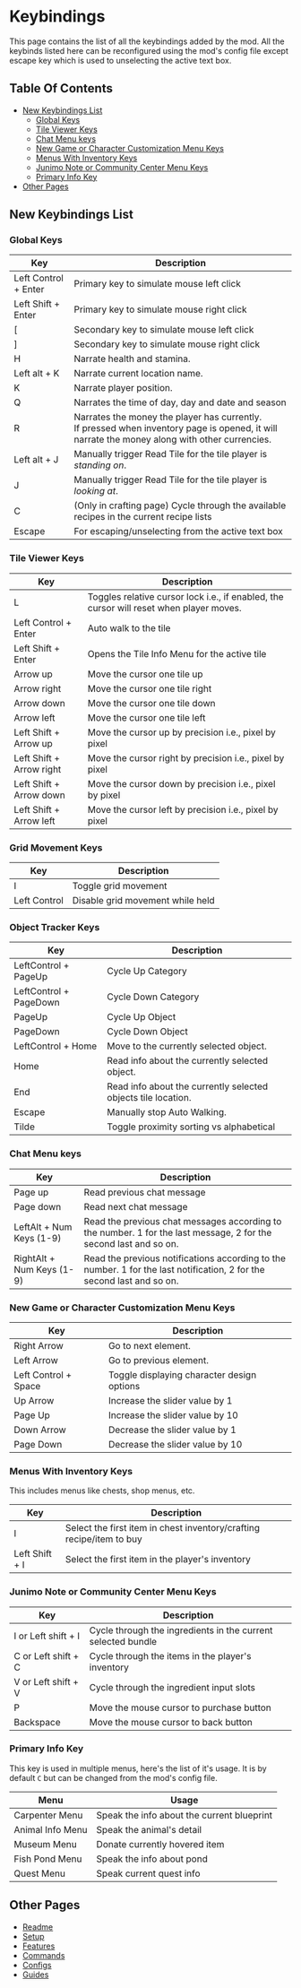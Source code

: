 # Keybindings

This page contains the list of all the keybindings added by the mod.
All the keybinds listed here can be reconfigured using the mod's config file except escape key which is used to
unselecting the active text box.

## Table Of Contents

- [New Keybindings List](#new-keybindings-list)
    - [Global Keys](#global-keys)
    - [Tile Viewer Keys](#tile-viewer-keys)
    - [Chat Menu keys](#chat-menu-keys)
    - [New Game or Character Customization Menu Keys](#new-game-or-character-customization-menu-keys)
    - [Menus With Inventory Keys](#menus-with-inventory-keys)
    - [Junimo Note or Community Center Menu Keys](#junimo-note-or-community-center-menu-keys)
    - [Primary Info Key](#primary-info-key)
- [Other Pages](#other-pages)

## New Keybindings List

### Global Keys

| Key                  | Description                                                                                                                                          |
|----------------------|------------------------------------------------------------------------------------------------------------------------------------------------------|
| Left Control + Enter | Primary key to simulate mouse left click                                                                                                             |
| Left Shift + Enter   | Primary key to simulate mouse right click                                                                                                            |
| [                    | Secondary key to simulate mouse left click                                                                                                           |
| ]                    | Secondary key to simulate mouse right click                                                                                                          |
| H                    | Narrate health and stamina.                                                                                                                          |
| Left alt + K         | Narrate current location name.                                                                                                                       |
| K                    | Narrate player position.                                                                                                                             |
| Q                    | Narrates the time of day, day and date and season                                                                                                    |
| R                    | Narrates the money the player has currently. <br /> If pressed when inventory page is opened, it will narrate the money along with other currencies. |
| Left alt + J         | Manually trigger Read Tile for the tile player is _standing on_.                                                                                     |
| J                    | Manually trigger Read Tile for the tile player is _looking at_.                                                                                      |
| C                    | (Only in crafting page) Cycle through the available recipes in the current recipe lists                                                              |
| Escape               | For escaping/unselecting from the active text box                                                                                                    |

### Tile Viewer Keys

| Key                      | Description                                                                             |
|--------------------------|-----------------------------------------------------------------------------------------|
| L                        | Toggles relative cursor lock i.e., if enabled, the cursor will reset when player moves. |
| Left Control + Enter     | Auto walk to the tile                                                                   |
| Left Shift + Enter       | Opens the Tile Info Menu for the active tile                                            |       
| Arrow up                 | Move the cursor one tile up                                                             |
| Arrow right              | Move the cursor one tile right                                                          |
| Arrow down               | Move the cursor one tile down                                                           |
| Arrow left               | Move the cursor one tile left                                                           |
| Left Shift + Arrow up    | Move the cursor up by precision i.e., pixel by pixel                                    |
| Left Shift + Arrow right | Move the cursor right by precision i.e., pixel by pixel                                 |
| Left Shift + Arrow down  | Move the cursor down by precision i.e., pixel by pixel                                  |
| Left Shift + Arrow left  | Move the cursor left by precision i.e., pixel by pixel                                  |

### Grid Movement Keys

| Key          | Description                      |
|--------------|----------------------------------|
| I            | Toggle grid movement             |
| Left Control | Disable grid movement while held |

### Object Tracker Keys

| Key                    | Description                                                   |
|------------------------|---------------------------------------------------------------|
| LeftControl + PageUp   | Cycle Up Category                                             |
| LeftControl + PageDown | Cycle Down Category                                           |
| PageUp                 | Cycle Up Object                                               |
| PageDown               | Cycle Down Object                                             |
| LeftControl + Home     | Move to the currently selected object.                        |
| Home                   | Read info about the currently selected object.                |
| End                    | Read info about the currently selected objects tile location. |
| Escape                 | Manually stop Auto Walking.                                   |
| Tilde                  | Toggle proximity sorting vs alphabetical                      |

### Chat Menu keys

| Key                       | Description                                                                                                            |
|---------------------------|------------------------------------------------------------------------------------------------------------------------|
| Page up                   | Read previous chat message                                                                                             |
| Page down                 | Read next chat message                                                                                                 |
| LeftAlt + Num Keys (1-9)  | Read the previous chat messages according to the number. 1 for the last message, 2 for the second last and so on.      |
| RightAlt + Num Keys (1-9) | Read the previous notifications according to the number. 1 for the last notification, 2 for the second last and so on. |

### New Game or Character Customization Menu Keys

| Key                  | Description                                |
|----------------------|--------------------------------------------|
| Right Arrow          | Go to next element.                        |
| Left Arrow           | Go to previous element.                    |
| Left Control + Space | Toggle displaying character design options |
| Up Arrow             | Increase the slider value by 1             |
| Page Up              | Increase the slider value by 10            |
| Down Arrow           | Decrease the slider value by 1             |
| Page Down            | Decrease the slider value by 10            |

### Menus With Inventory Keys

This includes menus like chests, shop menus, etc.

| Key            | Description                                                          |
|----------------|----------------------------------------------------------------------|
| I              | Select the first item in chest inventory/crafting recipe/item to buy |
| Left Shift + I | Select the first item in the player's inventory                      |

### Junimo Note or Community Center Menu Keys

| Key                 | Description                                                  |
|---------------------|--------------------------------------------------------------|
| I or Left shift + I | Cycle through the ingredients in the current selected bundle |
| C or Left shift + C | Cycle through the items in the player's inventory            |
| V or Left shift + V | Cycle through the ingredient input slots                     |
| P                   | Move the mouse cursor to purchase button                     |
| Backspace           | Move the mouse cursor to back button                         |

### Primary Info Key

This key is used in multiple menus, here's the list of it's usage.
It is by default `C` but can be changed from the mod's config file.

| Menu             | Usage                                      |
|------------------|--------------------------------------------|
| Carpenter Menu   | Speak the info about the current blueprint |
| Animal Info Menu | Speak the animal's detail                  |
| Museum Menu      | Donate currently hovered item              |
| Fish Pond Menu   | Speak the info about pond                  |
| Quest Menu       | Speak current quest info                   |

## Other Pages

- [Readme](README.md)
- [Setup](setup.md)
- [Features](features.md)
- [Commands](commands.md)
- [Configs](config.md)
- [Guides](guides.md)

